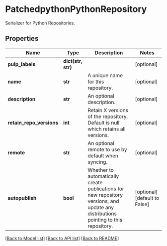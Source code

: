 # PatchedpythonPythonRepository

Serializer for Python Repositories.
## Properties
Name | Type | Description | Notes
------------ | ------------- | ------------- | -------------
**pulp_labels** | **dict(str, str)** |  | [optional] 
**name** | **str** | A unique name for this repository. | [optional] 
**description** | **str** | An optional description. | [optional] 
**retain_repo_versions** | **int** | Retain X versions of the repository. Default is null which retains all versions. | [optional] 
**remote** | **str** | An optional remote to use by default when syncing. | [optional] 
**autopublish** | **bool** | Whether to automatically create publications for new repository versions, and update any distributions pointing to this repository. | [optional] [default to False]

[[Back to Model list]](../README.md#documentation-for-models) [[Back to API list]](../README.md#documentation-for-api-endpoints) [[Back to README]](../README.md)


